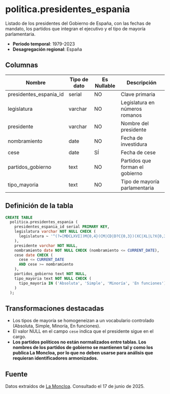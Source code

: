 # politica.presidentes_espania

Listado de los presidentes del Gobierno de España, con las fechas de mandato, los partidos que integran el ejecutivo y el tipo de mayoría parlamentaria.

- **Periodo temporal**: 1979-2023
- **Desagregación regional**: España

## Columnas

| Nombre | Tipo de dato | Es Nullable | Descripción |
| --- | --- | --- | --- |
| presidentes_espania_id | serial | NO | Clave primaria |
| legislatura | varchar | NO | Legislatura en números romanos |
| presidente | varchar | NO | Nombre del presidente |
| nombramiento | date | NO | Fecha de investidura |
| cese | date | SÍ | Fecha de cese |
| partidos_gobierno | text | NO | Partidos que forman el gobierno |
| tipo_mayoria | text | NO | Tipo de mayoría parlamentaria |

## Definición de la tabla

```sql
CREATE TABLE
  politica.presidentes_espania (
    presidentes_espania_id serial PRIMARY KEY,
    legislatura varchar NOT NULL CHECK (
      legislatura ~ '^(?=[MDCLXVI])M{0,4}(CM|CD|D?C{0,3})(XC|XL|L?X{0,3})(IX|IV|V?I{0,3})$'
    ),
    presidente varchar NOT NULL,
    nombramiento date NOT NULL CHECK (nombramiento <= CURRENT_DATE),
    cese date CHECK (
      cese <= CURRENT_DATE
      AND cese >= nombramiento
    ),
    partidos_gobierno text NOT NULL,
    tipo_mayoria text NOT NULL CHECK (
      tipo_mayoria IN ('Absoluta', 'Simple', 'Minoría', 'En funciones')
    )
  );
```

## Transformaciones destacadas

- Los tipos de mayoría se homogeneizan a un vocabulario controlado (Absoluta, Simple, Minoría, En funciones).
- El valor NULL en el campo `cese` indica que el presidente sigue en el cargo.
- **Los partidos políticos no están normalizados entre tablas. Los nombres de los partidos de gobierno se mantienen tal y como los publica La Moncloa, por lo que no deben usarse para análisis que requieran identificadores armonizados.**

## Fuente

Datos extraídos de <a href="https://www.lamoncloa.gob.es/Paginas/index.aspx" target="_blank">La Moncloa</a>.
Consultado el 17 de junio de 2025.
